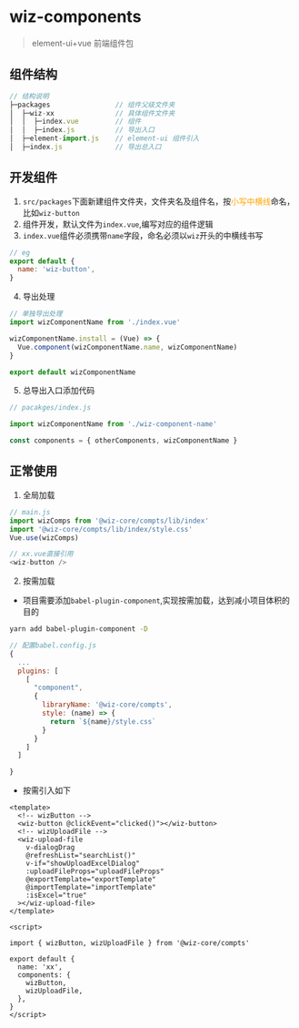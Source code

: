 # wiz-components

> element-ui+vue 前端组件包

## 组件结构

```js
// 结构说明
├─packages                // 组件父级文件夹
│  ├─wiz-xx               // 具体组件文件夹
│  │  ├─index.vue         // 组件
│  │  ├─index.js          // 导出入口
│  ├─element-import.js    // element-ui 组件引入
│  ├─index.js             // 导出总入口
```

## 开发组件

1. `src/packages`下面新建组件文件夹，文件夹名及组件名，按<font color='orange'>小写中横线</font>命名，比如`wiz-button`
2. 组件开发，默认文件为`index.vue`,编写对应的组件逻辑
3. `index.vue`组件必须携带`name`字段，命名必须以`wiz`开头的中横线书写

```js
// eg
export default {
  name: 'wiz-button',
}
```

4. 导出处理

```js
// 单独导出处理
import wizComponentName from './index.vue'

wizComponentName.install = (Vue) => {
  Vue.component(wizComponentName.name, wizComponentName)
}

export default wizComponentName
```

5. 总导出入口添加代码

```js
// pacakges/index.js

import wizComponentName from './wiz-component-name'

const components = { otherComponents, wizComponentName }
```

## 正常使用

1. 全局加载

```js
// main.js
import wizComps from '@wiz-core/compts/lib/index'
import '@wiz-core/compts/lib/index/style.css'
Vue.use(wizComps)

// xx.vue直接引用
<wiz-button />
```

2. 按需加载
  - 项目需要添加`babel-plugin-component`,实现按需加载，达到减小项目体积的目的
```bash
yarn add babel-plugin-component -D
```

```js
// 配置babel.config.js
{
  ...
  plugins: [
    [
      "component",
      {
        libraryName: '@wiz-core/compts',
        style: (name) => {
          return `${name}/style.css`
        }
      }
    ]
  ]

}
```

  - 按需引入如下
```vue
<template>
  <!-- wizButton -->
  <wiz-button @clickEvent="clicked()"></wiz-button>
  <!-- wizUploadFile -->
  <wiz-upload-file
    v-dialogDrag
    @refreshList="searchList()"
    v-if="showUploadExcelDialog"
    :uploadFileProps="uploadFileProps"
    @exportTemplate="exportTemplate"
    @importTemplate="importTemplate"
    :isExcel="true"
  ></wiz-upload-file>
</template>

<script>

import { wizButton, wizUploadFile } from '@wiz-core/compts'

export default {
  name: 'xx',
  components: {
    wizButton,
    wizUploadFile,
  },
}
</script>
```
